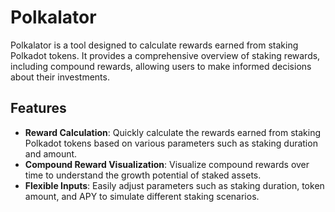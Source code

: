# Polkalator

Polkalator is a tool designed to calculate rewards earned from staking Polkadot tokens. It provides a comprehensive overview of staking rewards, including compound rewards, allowing users to make informed decisions about their investments.

## Features

- **Reward Calculation**: Quickly calculate the rewards earned from staking Polkadot tokens based on various parameters such as staking duration and amount.
- **Compound Reward Visualization**: Visualize compound rewards over time to understand the growth potential of staked assets.
- **Flexible Inputs**: Easily adjust parameters such as staking duration, token amount, and APY to simulate different staking scenarios.
